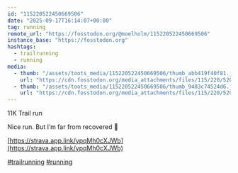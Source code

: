 ```yaml
---
id: "115220522450669506"
date: "2025-09-17T16:14:07+00:00"
tag: running
remote_url: "https://fosstodon.org/@moelholm/115220522450669506"
instance_base: "https://fosstodon.org"
hashtags:
  - trailrunning
  - running
media:
  - thumb: "/assets/toots_media/115220522450669506/thumb_abb419f40f81.jpeg"
    url: "https://cdn.fosstodon.org/media_attachments/files/115/220/520/246/583/259/original/87e31a43f8ad184f.jpeg"
  - thumb: "/assets/toots_media/115220522450669506/thumb_9483c74524d6.jpeg"
    url: "https://cdn.fosstodon.org/media_attachments/files/115/220/520/084/901/284/original/ae6ae1fc3d67b09e.jpeg"
---
```

11K Trail run

Nice run. But I’m far from recovered 🤭

[https://strava.app.link/ypqMh0cXJWb](https://strava.app.link/ypqMh0cXJWb)

[#trailrunning](https://fosstodon.org/tags/trailrunning) [#running](https://fosstodon.org/tags/running)
